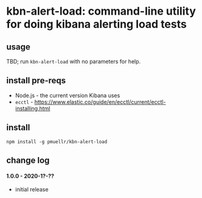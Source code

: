 kbn-alert-load: command-line utility for doing kibana alerting load tests
===============================================================================

## usage

TBD; run `kbn-alert-load` with no parameters for help.


## install pre-reqs

- Node.js - the current version Kibana uses
- `ecctl` - https://www.elastic.co/guide/en/ecctl/current/ecctl-installing.html


## install

    npm install -g pmuellr/kbn-alert-load


## change log

#### 1.0.0 - 2020-1?-??

- initial release

